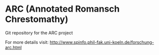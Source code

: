 ARC (Annotated Romansch Chrestomathy)
===

Git repository for the ARC project 


For more details visit: http://www.spinfo.phil-fak.uni-koeln.de/forschung-arc.html
